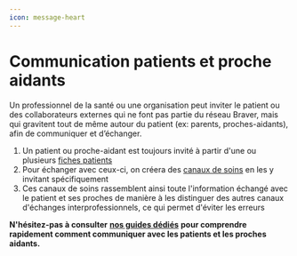 ```yaml
---
icon: message-heart
---
```


# Communication patients et proche aidants

Un professionnel de la santé ou une organisation peut inviter le patient ou des collaborateurs externes qui ne font pas partie du réseau Braver, mais qui gravitent tout de même autour du patient (ex: parents, proches-aidants), afin de communiquer et d’échanger.

1. Un patient ou proche-aidant est toujours invité à partir d'une ou plusieurs [fiches patients](fiches-patients.md)
2. Pour échanger avec ceux-ci, on créera des [canaux de soins](canaux-de-soins.md) en les y invitant spécifiquement
3. Ces canaux de soins rassemblent ainsi toute l'information échangé avec le patient et ses proches de manière à les distinguer des autres canaux d'échanges interprofessionnels, ce qui permet d'éviter les erreurs

**N'hésitez-pas à consulter** [**nos guides dédiés**](https://support.braver.net/guides/pour-les-professionnels/communication-patients-et-proche-aidants) **pour comprendre rapidement comment communiquer avec les patients et les proches aidants.**
